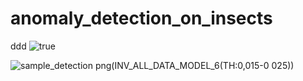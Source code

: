 # anomaly_detection_on_insects
ddd
![true](https://user-images.githubusercontent.com/65830412/171818876-bfa55812-5adf-4815-a807-cc19aa6bd608.png)

![sample_detection png(INV_ALL_DATA_MODEL_6(TH:0,015-0 025))](https://user-images.githubusercontent.com/65830412/171819491-b2bedbf7-eddc-4247-a7ce-1cee69295f4d.png)

